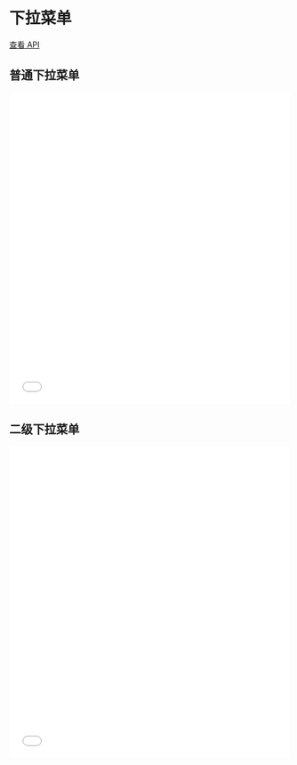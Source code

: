 # 下拉菜单

[查看 API](http://www.easybui.com/guide/api/classes/bui.dropdown.html)

## 普通下拉菜单

<iframe width="100%" height="560" src="//www.easybui.com/demo/source.html?url=pages/ui_controls/bui.dropdown&code=full,result" allowfullscreen="allowfullscreen" frameborder="0"></iframe>

## 二级下拉菜单

<iframe width="100%" height="560" src="//www.easybui.com/demo/source.html?url=pages/ui_controls/bui.dropdown_tab&code=full,result" allowfullscreen="allowfullscreen" frameborder="0"></iframe>
